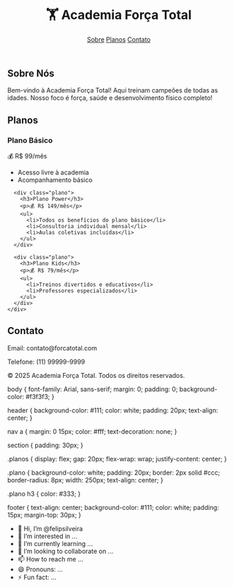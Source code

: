 <!DOCTYPE html>
<html lang="pt-BR">
<head>
  <meta charset="UTF-8">
  <meta name="viewport" content="width=device-width, initial-scale=1">
  <title>Academia Força Total</title>
  <link rel="stylesheet" href="style.css">
</head>
<body>
  <header>
    <h1>🏋️ Academia Força Total</h1>
    <nav>
      <a href="#sobre">Sobre</a>
      <a href="#planos">Planos</a>
      <a href="#contato">Contato</a>
    </nav>
  </header>

  <section id="sobre">
    <h2>Sobre Nós</h2>
    <p>Bem-vindo à Academia Força Total! Aqui treinam campeões de todas as idades. Nosso foco é força, saúde e desenvolvimento físico completo!</p>
  </section>

  <section id="planos">
    <h2>Planos</h2>
    <div class="planos">
      <div class="plano">
        <h3>Plano Básico</h3>
        <p>💰 R$ 99/mês</p>
        <ul>
          <li>Acesso livre à academia</li>
          <li>Acompanhamento básico</li>
        </ul>
      </div>

      <div class="plano">
        <h3>Plano Power</h3>
        <p>💰 R$ 149/mês</p>
        <ul>
          <li>Todos os benefícios do plano básico</li>
          <li>Consultoria individual mensal</li>
          <li>Aulas coletivas incluídas</li>
        </ul>
      </div>

      <div class="plano">
        <h3>Plano Kids</h3>
        <p>💰 R$ 79/mês</p>
        <ul>
          <li>Treinos divertidos e educativos</li>
          <li>Professores especializados</li>
        </ul>
      </div>
    </div>
  </section>

  <section id="contato">
    <h2>Contato</h2>
    <p>Email: contato@forcatotal.com</p>
    <p>Telefone: (11) 99999-9999</p>
  </section>

  <footer>
    <p>&copy; 2025 Academia Força Total. Todos os direitos reservados.</p>
  </footer>
</body>
</html>
body {
  font-family: Arial, sans-serif;
  margin: 0;
  padding: 0;
  background-color: #f3f3f3;
}

header {
  background-color: #111;
  color: white;
  padding: 20px;
  text-align: center;
}

nav a {
  margin: 0 15px;
  color: #fff;
  text-decoration: none;
}

section {
  padding: 30px;
}

.planos {
  display: flex;
  gap: 20px;
  flex-wrap: wrap;
  justify-content: center;
}

.plano {
  background-color: white;
  padding: 20px;
  border: 2px solid #ccc;
  border-radius: 8px;
  width: 250px;
  text-align: center;
}

.plano h3 {
  color: #333;
}

footer {
  text-align: center;
  background-color: #111;
  color: white;
  padding: 15px;
  margin-top: 30px;
}

- 👋 Hi, I’m @felipsilveira
- 👀 I’m interested in ...
- 🌱 I’m currently learning ...
- 💞️ I’m looking to collaborate on ...
- 📫 How to reach me ...
- 😄 Pronouns: ...
- ⚡ Fun fact: ...

<!---
felipsilveira/felipsilveira is a ✨ special ✨ repository because its `README.md` (this file) appears on your GitHub profile.
You can click the Preview link to take a look at your changes.
--->
